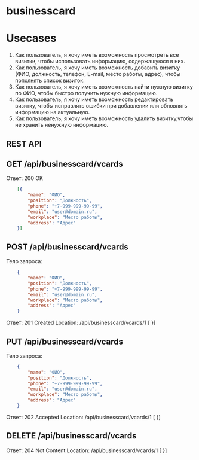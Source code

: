 # businesscard

# Usecases

1. Как пользователь, я хочу иметь возможность просмотреть все визитки, чтобы использовать информацию, содержащуюся в них. 
2. Как пользователь, я хочу иметь возможность добавить визитку (ФИО, должность, телефон, E-mail, место работы, адрес), чтобы пополнять список визиток. 
3. Как пользователь, я хочу иметь возможность найти нужную визитку по ФИО, чтобы быстро получить нужную информацию. 
4. Как пользователь, я хочу иметь возможность редактировать визитку, чтобы исправлять ошибки при добавлении или обновлять информацию на актуальную. 
5. Как пользователь, я хочу иметь возможность удалить визитку,чтобы не хранить ненужную информацию.

## REST API 

## GET /api/businesscard/vcards 

Ответ: 200 OK
```json
    [{
        "name": "ФИО", 
        "position": "Должность", 
        "phone": "+7-999-999-99-99", 
        "email": "user@domain.ru", 
        "workplace": "Место работы", 
        "address": "Адрес" 
    }]
```

## POST /api/businesscard/vcards 

Тело запроса: 
```json
    {
        "name": "ФИО", 
        "position": "Должность", 
        "phone": "+7-999-999-99-99", 
        "email": "user@domain.ru", 
        "workplace": "Место работы", 
        "address": "Адрес" 
    }
```

Ответ: 201 Created
Location: /api/businesscard/vcards/1
    [
    }]

## PUT /api/businesscard/vcards 

Тело запроса: 
```json
    {
        "name": "ФИО", 
        "position": "Должность", 
        "phone": "+7-999-999-99-99", 
        "email": "user@domain.ru", 
        "workplace": "Место работы", 
        "address": "Адрес" 
    }
```

Ответ: 202 Accepted
Location: /api/businesscard/vcards/1
    [
    }]

## DELETE /api/businesscard/vcards 

Ответ: 204 Not Content
Location: /api/businesscard/vcards/1
    [
    }]

